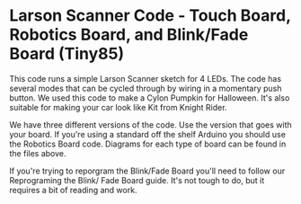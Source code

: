# Larson Scanner Code - Touch Board, Robotics Board, and Blink/Fade Board (Tiny85)

This code runs a simple Larson Scanner sketch for 4 LEDs. The code has several modes that can be cycled through by wiring in a momentary push button.  We used this code to make a Cylon Pumpkin for Halloween.  It's also suitable for making your car look like Kit from Knight Rider.

We have three different versions of the code.  Use the version that goes with your board.  If you're using a standard off the shelf Arduino you should use the Robotics Board code.  Diagrams for each type of board can be found in the files above.

If you're trying to reporgram the Blink/Fade Board you'll need to follow our Reprograming the Blink/ Fade Board guide.  It's not tough to do, but it requires a bit of reading and work. 
